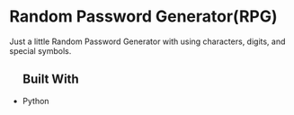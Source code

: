 <h1> Random Password Generator(RPG) </h1>
Just a little Random Password Generator with using characters, digits, and special symbols.

<ul> <h2> Built With </h2>
<li>Python</li>
</ul>
